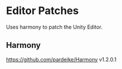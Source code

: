 # Editor Patches
Uses harmony to patch the Unity Editor.

## Harmony
https://github.com/pardeike/Harmony
v1.2.0.1